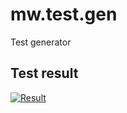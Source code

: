 # mw.test.gen
Test generator


## Test result

[![Result](https://travis-ci.org/klemens-morgenstern/mw.test.gen.svg)](https://travis-ci.org/klemens-morgenstern/mw.test.gen)
